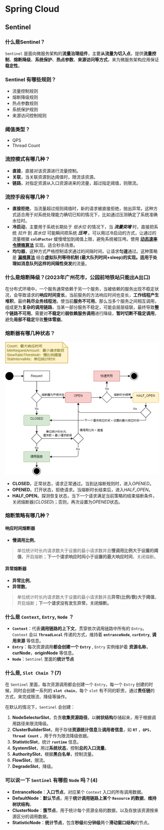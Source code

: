 # Spring Cloud

## Sentinel

### 什么是Sentinel？

`Sentinel` 是面向微服务架构的**流量治理组件**，主要**从流量为切入点**，提供**流量控制**、**熔断降级**、**系统保护**、**热点参数**、**来源访问等方式**，来为微服务架构应用保证**稳定性**。

### Sentinel 有哪些规则？

* 流量控制规则
* 熔断降级规则
* 热点参数规则
* 系统保护规则
* 来源访问控制规则

### 阈值类型？

* QPS
* Thread Count

### 流控模式有哪几种？

* **直接**，直接对该资源进行流量控制。
* **关联**，当关联资源到达阈值时，限流该资源。
* **链路**，对指定资源从入口资源进来的流量，超过指定阈值，则限流。

### 流控手段有哪几种？

* **直接拒绝**，当流量超过规则阈值时，新的请求被直接拒绝，抛出异常。这种方式适合用于对系统处理能力确切已知的情况下，比如通过压测确定了系统准确水位时。
* **冷启动**，主要用于系统长期处于 *低水位* 的情况下，当 ***流量突增*** 时，直接把系统 *拉升* 到 *高水位* 可能瞬间把系统 ***压垮*** 。可以用过冷启动的方式，让通过的流量根据 **`coldFactor`** 缓慢增加到阈值上限，避免系统被压垮。使用 **[动态速率令牌桶算法](../../../Algorithm/TokenBucket.md)** 实现。适合秒杀场景。
* **均匀器**，这种方式严格控制请求通过的间隔时间，让请求**匀速**通过。这种策略是 **[漏桶算法](../../../Algorithm/LeakyBucket.md)** 结合**虚拟队列等待机制 (最大队列时间+sleep)**的实现。适用于处理如消息队列这样的**间隔性突发**的流量。

### 什么是熔断降级？(2023年广州花市，公园前地铁站只能出A出口)

在分布式环境中，一个服务通常依赖于另一个服务，当被依赖的服务出现不稳定状况，会导致请求的**响应时间变长**，当前服务的方法响应时间也变长，**工作线程产生堆积**，最终**耗尽业务线程池**，使当前**服务不可用**。那么当多个服务之间相互调用，组成更为**复杂的调用链路**，当某一部分服务不稳定，可能会层层级联，最终导致**整个链路不可用**。需要对**不稳定**的**弱依赖服务调用**进行降级，**暂时切断不稳定调用**，避免**局部不稳定**导致**整体雪崩**。

### 熔断器有哪几种状态？

![slow_request_ratio.png](./images/slow_request_ratio.drawio.png)

* **CLOSED**。正常状态，请求正常通过。当到达熔断规则时，进入*OPENED*。
* **OPENED**。打开状态，拒绝请求。当熔断时长结束后，进入*HALF_OPEN*。
* **HALF_OPEN**。探测恢复状态，当下一个请求满足当前策略的结束熔断条件，关闭熔断器(*CLOSED*)；否则，再次设置为*OPENED*状态。

### 熔断策略有哪几种？

#### 响应时间熔断器

* **慢调用比例**。

> 单位统计时长内请求数大于设置的最小请求数并且**慢调用比例大于设置的阈值**，开启熔断；**下一个请求响应时间小于设置的最大响应时间**，关闭熔断。

#### 异常熔断器

* **异常比例**。
* **异常数**。

>单位统计时长内请求数大于设置的最小请求数并且**异常(比例/数)大于阈值**，开启熔断；**下一个请求没有发生异常，关闭熔断。**

### 什么是 `Context`, `Entry`, `Node` ？

* **`Context`**：代表**调用链路的上下文**，贯穿依次调用链路中所有的 `Entry`。`Context` 会以 **`ThreadLocal`** 传递的方式，维持着 **`entranceNode`**, **`curEntry`**, **调用来源** 等信息。
* **`Entry`**：每次资源调用**都会创建一个 `Entry`** ,  `Entry` 实例维护着 **资源名称**，**curNode**，**originNode** 等信息。
* **`Node`**：`Sentinel` 里面的**统计节点**

### 什么是, `Slot Chain` ？(7)

在 `Sentinel` 里面，每次资源调用都会创建一个 `Entry`，每一个 `Entry` 创建的时候，同时会创建一系列的 **`slot chain`**，每个 `slot` 有不同的职责，通过**责任链**的方式，来完成限流、降级等操作。

在默认的情况下，`Sentinel` 会创建：

1. **NodeSelectorSlot**，负责**收集资源路径**，以**树状结构**存储起来，用于根据调用路径来限流降级。
1. **ClusterBuilderSlot**，用于存储**资源统计信息**及**调用者信息**，如 **`RT`** ，**`QPS`**，**`Thread Count`** ，用于作为限流降级依据。
1. **StatisticSlot**，统计 **`runtime`** 信息。
1. **SystemSlot**，用过**系统状态**，控制**总的入口流量**。
1. **AuthoritySlot**，根据**黑白名单**，控制流量。
1. **FlowSlot**，限流。
1. **DegradeSlot**，降级。
  
### 可以说一下 `Sentinel` 有哪些 `Node` 吗？(4)

* **EntranceNode**：**入口节点**，对应某个 `Context` 入口的所有调用数据。
* **DefaultNode**：**默认节点**，用于**统计调用链路上某个 `Resource` 的数据**，**维持树状结构**。
* **ClusterNode**：**簇节点**，用于统计每个资源全局的数据，以及存放该资源按来源区分的调用数据。
* **StatisticNode**：**统计节点**，包含**秒级**和**分钟级**两个**滑动窗口结构**的节点。
